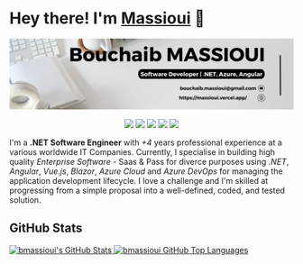# Hey there! I'm [Massioui](https://www.bouchaibmassioui.com/) 👋

![bmassioui](banner.png)

<p align="center">
    <a href="https://www.bouchaibmassioui.com/"><img src="https://img.shields.io/badge/-Twitter-050F2C?style=flat-square&logo=twitter&logoColor=white"/></a>
    <a href="https://www.linkedin.com/in/bouchaib-massioui/"><img src="https://img.shields.io/badge/-LinkedIn-050F2C?style=flat-square&logo=linkedin&logoColor=white"/></a>
    <a href="https://dev.to/bmassioui"><img src="https://img.shields.io/badge/dev.to-050F2C?style=flat-square&logo=dev.to&logoColor=white"/></a>
    <a href="https://medium.com/@bouchaib.massioui"><img src="https://img.shields.io/badge/Medium-050F2C?style=flat-square&logo=medium&logoColor=white"/></a>
    <a href="https://www.bouchaibmassioui.com/"><img src="https://img.shields.io/badge/-Blog-050F2C?style=flat-square&logo=RSS&logoColor=white"/></a>
</p>

I'm a **.NET Software Engineer** with *+4* years professional experience at a various worldwide IT Companies. Currently, I specialise in building high quality *Enterprise Software* - Saas & Pass for diverce purposes using *.NET*, *Angular*, *Vue.js*, *Blazor*, *Azure Cloud* and *Azure DevOps* for managing the application development lifecycle. I love a challenge and I'm skilled at progressing from a simple proposal into a well-defined, coded, and tested solution.

## GitHub Stats

<a href="https://github.com/bmassioui">
  <img height="180em" src="https://github-readme-stats.vercel.app/api?username=bmassioui&show_icons=true&theme=algolia&count_private=true" alt="bmassioui's GitHub Stats" />
  <img height="180em" src="https://github-readme-stats.vercel.app/api/top-langs/?username=bmassioui&theme=algolia&layout=compact" 
    alt="bmassioui GitHub Top Languages" />
</a>